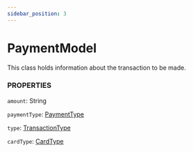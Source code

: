 ```yaml
---
sidebar_position: 3
---
```


# PaymentModel

This class holds information about the transaction to be made. 

### PROPERTIES

`amount`: String

`paymentType`: [PaymentType](payment-type)

`type`: [TransactionType](transactionType)

`cardType`: [CardType](cardType)


